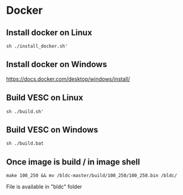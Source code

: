 # Docker

## Install docker on Linux
```
sh ./install_docker.sh'
``` 

## Install docker on Windows

https://docs.docker.com/desktop/windows/install/

## Build VESC on Linux
```
sh ./build.sh'
``` 

## Build VESC on Windows
```
sh ./build.bat
``` 

## Once image is build / in image shell

```
make 100_250 && mv /bldc-master/build/100_250/100_250.bin /bldc/
``` 
File is available in "bldc" folder
